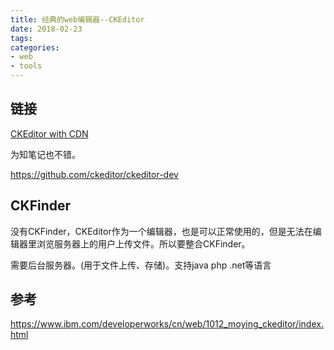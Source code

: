 ```yaml
---
title: 经典的web编辑器--CKEditor
date: 2018-02-23
tags:
categories:
- web
- tools
---
```



## 链接

[CKEditor with CDN](https://js.plus/docs/how-to-install-ckeditor-plugin-from-cdn)


为知笔记也不错。


https://github.com/ckeditor/ckeditor-dev



## CKFinder

没有CKFinder，CKEditor作为一个编辑器，也是可以正常使用的，但是无法在编辑器里浏览服务器上的用户上传文件。所以要整合CKFinder。

需要后台服务器。(用于文件上传、存储)。支持java php .net等语言

## 参考

https://www.ibm.com/developerworks/cn/web/1012_moying_ckeditor/index.html
